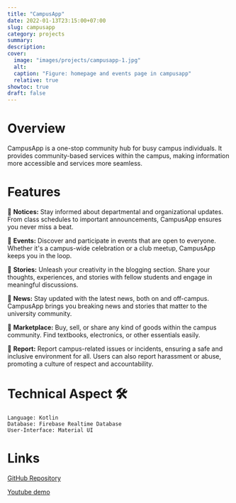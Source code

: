 ```yaml
---
title: "CampusApp"
date: 2022-01-13T23:15:00+07:00
slug: campusapp
category: projects
summary:
description:
cover:
  image: "images/projects/campusapp-1.jpg"
  alt:
  caption: "Figure: homepage and events page in campusapp"
  relative: true
showtoc: true
draft: false
---
```


# Overview
CampusApp is a one-stop community hub for busy campus individuals. It provides community-based services within the campus, making information more accessible and services more seamless.

# Features 

📢 **Notices:** Stay informed about departmental and organizational updates. From class schedules to important announcements, CampusApp ensures you never miss a beat.

🎉 **Events:** Discover and participate in events that are open to everyone. Whether it's a campus-wide celebration or a club meetup, CampusApp keeps you in the loop.

📖 **Stories:** Unleash your creativity in the blogging section. Share your thoughts, experiences, and stories with fellow students and engage in meaningful discussions.

📰 **News:** Stay updated with the latest news, both on and off-campus. CampusApp brings you breaking news and stories that matter to the university community.

🛒 **Marketplace:** Buy, sell, or share any kind of goods within the campus community. Find textbooks, electronics, or other essentials easily.

🚨 **Report:** Report campus-related issues or incidents, ensuring a safe and inclusive environment for all. Users can also report harassment or abuse, promoting a culture of respect and accountability.



# Technical Aspect 🛠️


    Language: Kotlin
    Database: Firebase Realtime Database
    User-Interface: Material UI


# Links
[GitHub Repository](https://github.com/ThisIsJibon/campusapp) 

[Youtube demo](https://youtu.be/3-s1UBG9-Kk ) 
